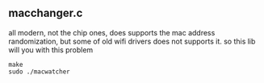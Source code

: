 ## macchanger.c

all modern, not the chip ones, does supports the mac address randomization, 
but some of old wifi drivers does not supports it. so this lib will you with this problem 

```console
make
sudo ./macwatcher
```

